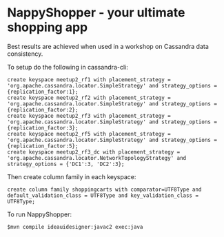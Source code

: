 NappyShopper - your ultimate shopping app
========================================

Best results are achieved when used in a workshop on Cassandra data consistency.

To setup do the following in cassandra-cli:  

    create keyspace meetup2_rf1 with placement_strategy = 'org.apache.cassandra.locator.SimpleStrategy' and strategy_options = {replication_factor:1};
    create keyspace meetup2_rf2 with placement_strategy = 'org.apache.cassandra.locator.SimpleStrategy' and strategy_options = {replication_factor:2};  
    create keyspace meetup2_rf3 with placement_strategy = 'org.apache.cassandra.locator.SimpleStrategy' and strategy_options = {replication_factor:3};  
    create keyspace meetup2_rf5 with placement_strategy = 'org.apache.cassandra.locator.SimpleStrategy' and strategy_options = {replication_factor:5};  
    create keyspace meetup2_rf3_dc with placement_strategy = 'org.apache.cassandra.locator.NetworkTopologyStrategy' and strategy_options = {'DC1':3, 'DC2':3};  

Then create column family in each keyspace:  

    create column family shoppingcarts with comparator=UTF8Type and default_validation_class = UTF8Type and key_validation_class = UTF8Type;  


To run NappyShopper:

    $mvn compile ideauidesigner:javac2 exec:java



